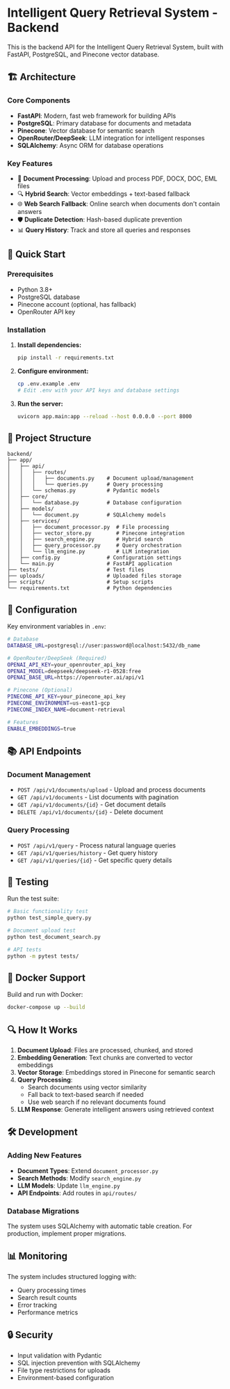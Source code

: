 # Intelligent Query Retrieval System - Backend

This is the backend API for the Intelligent Query Retrieval System, built with FastAPI, PostgreSQL, and Pinecone vector database.

## 🏗️ Architecture

### Core Components
- **FastAPI**: Modern, fast web framework for building APIs
- **PostgreSQL**: Primary database for documents and metadata
- **Pinecone**: Vector database for semantic search
- **OpenRouter/DeepSeek**: LLM integration for intelligent responses
- **SQLAlchemy**: Async ORM for database operations

### Key Features
- 📄 **Document Processing**: Upload and process PDF, DOCX, DOC, EML files
- 🔍 **Hybrid Search**: Vector embeddings + text-based fallback
- 🌐 **Web Search Fallback**: Online search when documents don't contain answers
- 🛡️ **Duplicate Detection**: Hash-based duplicate prevention
- 📊 **Query History**: Track and store all queries and responses

## 🚀 Quick Start

### Prerequisites
- Python 3.8+
- PostgreSQL database
- Pinecone account (optional, has fallback)
- OpenRouter API key

### Installation

1. **Install dependencies:**
   ```bash
   pip install -r requirements.txt
   ```

2. **Configure environment:**
   ```bash
   cp .env.example .env
   # Edit .env with your API keys and database settings
   ```

3. **Run the server:**
   ```bash
   uvicorn app.main:app --reload --host 0.0.0.0 --port 8000
   ```

## 📁 Project Structure

```
backend/
├── app/
│   ├── api/
│   │   ├── routes/
│   │   │   ├── documents.py    # Document upload/management
│   │   │   └── queries.py      # Query processing
│   │   └── schemas.py          # Pydantic models
│   ├── core/
│   │   └── database.py         # Database configuration
│   ├── models/
│   │   └── document.py         # SQLAlchemy models
│   ├── services/
│   │   ├── document_processor.py  # File processing
│   │   ├── vector_store.py        # Pinecone integration
│   │   ├── search_engine.py       # Hybrid search
│   │   ├── query_processor.py     # Query orchestration
│   │   └── llm_engine.py          # LLM integration
│   ├── config.py               # Configuration settings
│   └── main.py                 # FastAPI application
├── tests/                      # Test files
├── uploads/                    # Uploaded files storage
├── scripts/                    # Setup scripts
└── requirements.txt            # Python dependencies
```

## 🔧 Configuration

Key environment variables in `.env`:

```bash
# Database
DATABASE_URL=postgresql://user:password@localhost:5432/db_name

# OpenRouter/DeepSeek (Required)
OPENAI_API_KEY=your_openrouter_api_key
OPENAI_MODEL=deepseek/deepseek-r1-0528:free
OPENAI_BASE_URL=https://openrouter.ai/api/v1

# Pinecone (Optional)
PINECONE_API_KEY=your_pinecone_api_key
PINECONE_ENVIRONMENT=us-east1-gcp
PINECONE_INDEX_NAME=document-retrieval

# Features
ENABLE_EMBEDDINGS=true
```

## 📚 API Endpoints

### Document Management
- `POST /api/v1/documents/upload` - Upload and process documents
- `GET /api/v1/documents` - List documents with pagination
- `GET /api/v1/documents/{id}` - Get document details
- `DELETE /api/v1/documents/{id}` - Delete document

### Query Processing
- `POST /api/v1/query` - Process natural language queries
- `GET /api/v1/queries/history` - Get query history
- `GET /api/v1/queries/{id}` - Get specific query details

## 🧪 Testing

Run the test suite:
```bash
# Basic functionality test
python test_simple_query.py

# Document upload test
python test_document_search.py

# API tests
python -m pytest tests/
```

## 🐳 Docker Support

Build and run with Docker:
```bash
docker-compose up --build
```

## 🔍 How It Works

1. **Document Upload**: Files are processed, chunked, and stored
2. **Embedding Generation**: Text chunks are converted to vector embeddings
3. **Vector Storage**: Embeddings stored in Pinecone for semantic search
4. **Query Processing**: 
   - Search documents using vector similarity
   - Fall back to text-based search if needed
   - Use web search if no relevant documents found
5. **LLM Response**: Generate intelligent answers using retrieved context

## 🛠️ Development

### Adding New Features
- **Document Types**: Extend `document_processor.py`
- **Search Methods**: Modify `search_engine.py`
- **LLM Models**: Update `llm_engine.py`
- **API Endpoints**: Add routes in `api/routes/`

### Database Migrations
The system uses SQLAlchemy with automatic table creation. For production, implement proper migrations.

## 📊 Monitoring

The system includes structured logging with:
- Query processing times
- Search result counts
- Error tracking
- Performance metrics

## 🔒 Security

- Input validation with Pydantic
- SQL injection prevention with SQLAlchemy
- File type restrictions for uploads
- Environment-based configuration
